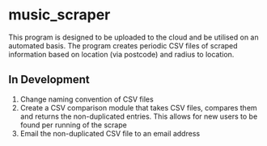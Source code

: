 # music_scraper

This program is designed to be uploaded to the cloud and be utilised on an automated basis.
The program creates periodic CSV files of scraped information based on location (via postcode) and radius to location.

## In Development

1. Change naming convention of CSV files
2. Create a CSV comparison module that takes CSV files, compares them and returns the non-duplicated entries. This allows for new users to be found per running of the scrape
3. Email the non-duplicated CSV file to an email address


